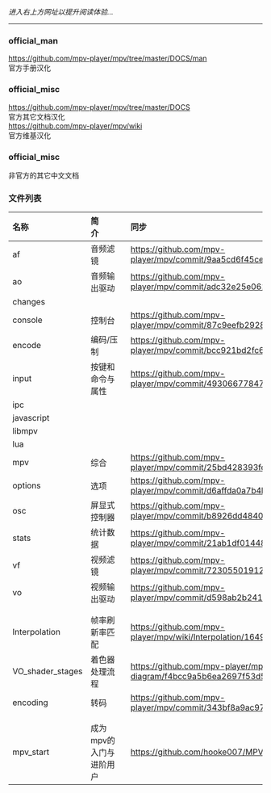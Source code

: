 _进入右上方网址以提升阅读体验..._

***

### official_man

https://github.com/mpv-player/mpv/tree/master/DOCS/man  
官方手册汉化

### official_misc

https://github.com/mpv-player/mpv/tree/master/DOCS  
官方其它文档汉化  
https://github.com/mpv-player/mpv/wiki  
官方维基汉化

### official_misc

非官方的其它中文文档


### 文件列表

| 名称 | 简介&nbsp;&nbsp;&nbsp;&nbsp;&nbsp;&nbsp;&nbsp;&nbsp;&nbsp;&nbsp;&nbsp; | 同步 |
| :--- | :------------- | :--- |
| af         | 音频滤镜         | https://github.com/mpv-player/mpv/commit/9aa5cd6f45cef46bcb47ad60cb5066ed7bd61e1d |
| ao         | 音频输出驱动     | https://github.com/mpv-player/mpv/commit/adc32e25e061b8a9ca927e17ae5cbf88e394dd16 |
| changes    |  |  |
| console    | 控制台           | https://github.com/mpv-player/mpv/commit/87c9eefb2928252497f6141e847b74ad1158bc61 |
| encode     | 编码/压制        | https://github.com/mpv-player/mpv/commit/bcc921bd2fc6bcd1cf45279a8497b230f8ebc700 |
| input      | 按键和命令与属性 | https://github.com/mpv-player/mpv/commit/493066778475f24ea00c2e6e2793c5fa6344286c |
| ipc        |  |  |
| javascript |  |  |
| libmpv     |  |  |
| lua        |  |  |
| mpv        | 综合             | https://github.com/mpv-player/mpv/commit/25bd428393fd555afb39b830d836ce48a8b75101 |
| options    | 选项             | https://github.com/mpv-player/mpv/commit/d6affda0a7b4b6b4b35a833820e7e98fd88b6c52 |
| osc        | 屏显式控制器     | https://github.com/mpv-player/mpv/commit/b8926dd4840d3612065c75d51a2f6b0fd96936fa |
| stats      | 统计数据         | https://github.com/mpv-player/mpv/commit/21ab1df01448a2d864b28ad0de7ce1ce13332114 |
| vf         | 视频滤镜         | https://github.com/mpv-player/mpv/commit/723055019128a4ab2016e88286d8ecaba64f8497 |
| vo         | 视频输出驱动     | https://github.com/mpv-player/mpv/commit/d598ab2b241cf0f8beb917ccd2c3691b15a6aa7c |
|  |  |  |
|  |  |  |
| Interpolation    | 帧率刷新率匹配 | https://github.com/mpv-player/mpv/wiki/Interpolation/164905fad8f55fa9af052b0766495391992ebfc2 |
| VO_shader_stages | 着色器处理流程 | https://github.com/mpv-player/mpv/wiki/Video-output---shader-stage-diagram/f4bcc9a5b6ea2697f53d5ab8227b9ed18d45c8de |
| encoding         | 转码           | https://github.com/mpv-player/mpv/commit/343bf8a9ac97d4304e0ee6106c0f7ba8d7bff9c3 |
|  |  |  |
|  |  |  |
| mpv_start | 成为mpv的入门与进阶用户 | https://github.com/hooke007/MPV_lazy/releases/tag/20220222 |

